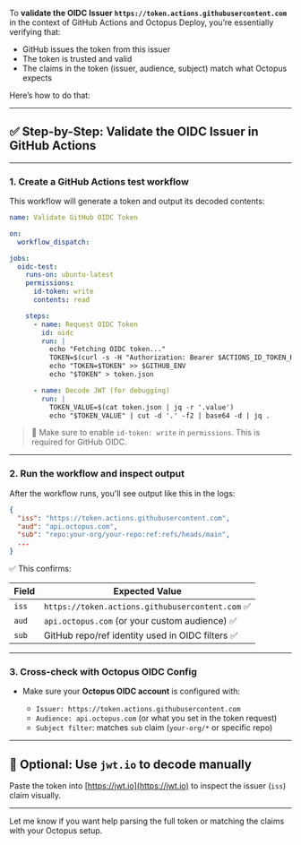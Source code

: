 To **validate the OIDC Issuer `https://token.actions.githubusercontent.com`** in the context of GitHub Actions and Octopus Deploy, you’re essentially verifying that:

* GitHub issues the token from this issuer
* The token is trusted and valid
* The claims in the token (issuer, audience, subject) match what Octopus expects

Here’s how to do that:

---

## ✅ Step-by-Step: Validate the OIDC Issuer in GitHub Actions

---

### **1. Create a GitHub Actions test workflow**

This workflow will generate a token and output its decoded contents:

```yaml
name: Validate GitHub OIDC Token

on:
  workflow_dispatch:

jobs:
  oidc-test:
    runs-on: ubuntu-latest
    permissions:
      id-token: write
      contents: read

    steps:
      - name: Request OIDC Token
        id: oidc
        run: |
          echo "Fetching OIDC token..."
          TOKEN=$(curl -s -H "Authorization: Bearer $ACTIONS_ID_TOKEN_REQUEST_TOKEN" "$ACTIONS_ID_TOKEN_REQUEST_URL&audience=api.octopus.com")
          echo "TOKEN=$TOKEN" >> $GITHUB_ENV
          echo "$TOKEN" > token.json

      - name: Decode JWT (for debugging)
        run: |
          TOKEN_VALUE=$(cat token.json | jq -r '.value')
          echo "$TOKEN_VALUE" | cut -d '.' -f2 | base64 -d | jq .
```

> 🔧 Make sure to enable `id-token: write` in `permissions`. This is required for GitHub OIDC.

---

### **2. Run the workflow and inspect output**

After the workflow runs, you'll see output like this in the logs:

```json
{
  "iss": "https://token.actions.githubusercontent.com",
  "aud": "api.octopus.com",
  "sub": "repo:your-org/your-repo:ref:refs/heads/main",
  ...
}
```

✅ This confirms:

| Field | Expected Value                                  |
| ----- | ----------------------------------------------- |
| `iss` | `https://token.actions.githubusercontent.com` ✅ |
| `aud` | `api.octopus.com` (or your custom audience) ✅   |
| `sub` | GitHub repo/ref identity used in OIDC filters ✅ |

---

### **3. Cross-check with Octopus OIDC Config**

* Make sure your **Octopus OIDC account** is configured with:

  * `Issuer: https://token.actions.githubusercontent.com`
  * `Audience: api.octopus.com` (or what you set in the token request)
  * `Subject filter`: matches `sub` claim (`your-org/*` or specific repo)

---

## 🧪 Optional: Use `jwt.io` to decode manually

Paste the token into [https://jwt.io](https://jwt.io) to inspect the issuer (`iss`) claim visually.

---

Let me know if you want help parsing the full token or matching the claims with your Octopus setup.
